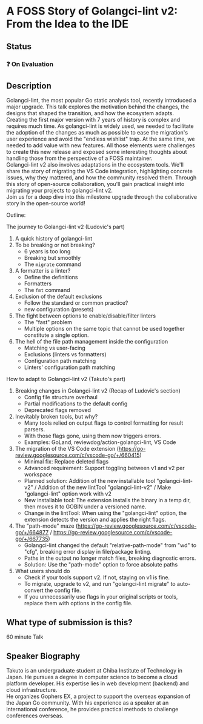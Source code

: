 # A FOSS Story of Golangci-lint v2: From the Idea to the IDE

## Status

### ❓ On Evaluation

## Description

Golangci-lint, the most popular Go static analysis tool, recently introduced a major upgrade. This talk explores the motivation behind the changes, the designs that shaped the transition, and how the ecosystem adapts.  
Creating the first major version with 7 years of history is complex and requires much time. As golangci-lint is widely used, we needed to facilitate the adoption of the changes as much as possible to ease the migration's user experience and avoid the "endless wishlist" trap. At the same time, we needed to add value with new features. All those elements were challenges to create this new release and exposed some interesting thoughts about handling those from the perspective of a FOSS maintainer.  
Golangci-lint v2 also involves adaptations in the ecosystem tools. We'll share the story of migrating the VS Code integration, highlighting concrete issues, why they mattered, and how the community resolved them. Through this story of open-source collaboration, you'll gain practical insight into migrating your projects to golangci-lint v2.  
Join us for a deep dive into this milestone upgrade through the collaborative story in the open-source world!

Outline:

The journey to Golangci-lint v2 (Ludovic's part)

1. A quick history of golangci-lint
2. To be breaking or not breaking?
   - 6 years is too long
   - Breaking but smoothly
   - The `migrate` command
3. A formatter is a linter?
   - Define the definitions
   - Formatters
   - The `fmt` command
4. Exclusion of the default exclusions
   - Follow the standard or common practice?
   - new configuration (presets)
5. The fight between options to enable/disable/filter linters
   - The "fast" problem
   - Multiple options on the same topic that cannot be used together constitute a single option.
6. The hell of the file path management inside the configuration
   - Matching vs user-facing
   - Exclusions (linters vs formatters)
   - Configuration path matching
   - Linters' configuration path matching

How to adapt to Golangci-lint v2 (Takuto's part)

1. Breaking changes in Golangci-lint v2 (Recap of Ludovic's section)
   - Config file structure overhaul
   - Partial modifications to the default config
   - Deprecated flags removed
2. Inevitably broken tools, but why?
   - Many tools relied on output flags to control formatting for result parsers.
   - With those flags gone, using them now triggers errors.
   - Examples: GoLand, reviewdog/action-golangci-lint, VS Code
3. The migration of the VS Code extension (<https://go-review.googlesource.com/c/vscode-go/+/660415>)
   - Minimal fix: Replace deleted flags
   - Advanced requirement: Support toggling between v1 and v2 per workspace
   - Planned solution: Addition of the new installable tool "golangci-lint-v2" / Addition of the new lintTool "golangci-lint-v2" / Make "golangci-lint" option work with v2
   - New installable tool: The extension installs the binary in a temp dir, then moves it to GOBIN under a versioned name.
   - Change in the lintTool: When using the "golangci-lint" option, the extension detects the version and applies the right flags.
4. The "path-mode" maze (<https://go-review.googlesource.com/c/vscode-go/+/664877> / <https://go-review.googlesource.com/c/vscode-go/+/667735>)
   - Golangci-lint changed the default "relative-path-mode" from "wd" to "cfg", breaking error display in file/package linting.
   - Paths in the output no longer match files, breaking diagnostic errors.
   - Solution: Use the "path-mode" option to force absolute paths
5. What users should do
   - Check if your tools support v2. If not, staying on v1 is fine.
   - To migrate, upgrade to v2, and run "golangci-lint migrate" to auto-convert the config file.
   - If you unnecessarily use flags in your original scripts or tools, replace them with options in the config file.

## What type of submission is this?

60 minute Talk

## Speaker Biography

Takuto is an undergraduate student at Chiba Institute of Technology in Japan. He pursues a degree in computer science to become a cloud platform developer. His expertise lies in web development (backend) and cloud infrastructure.  
He organizes Gophers EX, a project to support the overseas expansion of the Japan Go community. With his experience as a speaker at an international conference, he provides practical methods to challenge conferences overseas.
